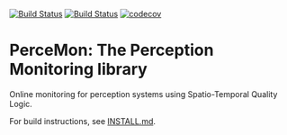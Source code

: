 [![Build Status](https://dev.azure.com/anand-bala/PerceMon/_apis/build/status/anand-bala.PerceMon?branchName=master)](https://dev.azure.com/anand-bala/PerceMon/_build/latest?definitionId=2&branchName=master)
[![Build Status](https://travis-ci.com/anand-bala/PerceMon.svg?token=eaLyhureHUz1cSzybpkK&branch=master)](https://travis-ci.com/anand-bala/PerceMon)
[![codecov](https://codecov.io/gh/anand-bala/PerceMon/branch/master/graph/badge.svg?token=K1OZI7YTJW)](https://codecov.io/gh/anand-bala/PerceMon)

# PerceMon: The Perception Monitoring library

Online monitoring for perception systems using Spatio-Temporal Quality Logic.

For build instructions, see [INSTALL.md](./INSTALL.md).


